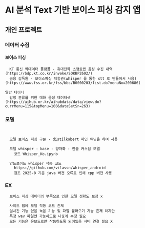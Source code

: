 #  AI 분석 Text 기반 보이스 피싱 감지 앱

##  개인 프로젝트

  ### 데이터 수집 
  #### 보이스 피싱
      KT 통신 빅데이터 플랫폼 - 휴대전화 스팸트랩 음성 수집 내역(https://bdp.kt.co.kr/invoke/SOKBP2602/)
      금융 감독원 - 보이스피싱 체험관(whisper 를 통한 stt 로 만들어서 사용)(https://www.fss.or.kr/fss/bbs/B0000203/list.do?menuNo=200686)

    일반 데이터
      감정 분류를 위한 대화 음성 데이터셋 (https://aihub.or.kr/aihubdata/data/view.do?currMenu=115&topMenu=100&dataSetSn=263)
  ### 모델
```
  
  
  모델 보이스 피싱 구분 - distilkobert 파인 튜닝을 하여 사용
  
  모델 whisper - base - 양자화 - 한글 커스텀 모델
    코드 Whisper_Ko.ipynb
  
  안드로이드 whisper 작동 코드 
    https://github.com/vilassn/whisper_android
    참조 2025-8 기준 java 버전 오류로 인해 cpp 버전 사용 
```
  ### EX
```
  보이스 피싱 데이터의 부족으로 인한 모델 정확도 보장 x

  사이드 탭에 모델 작동 코드 존제 
  실시간 기능 없음 녹음 기능 및 파일 불러오기 기능 존제 하지만 
  특정 wav 파일만 가능하므로 나중에 수정 필요
  모든 기능은 온보드로만 작동하도록 되어있음 서버 연결 필요 X
```
